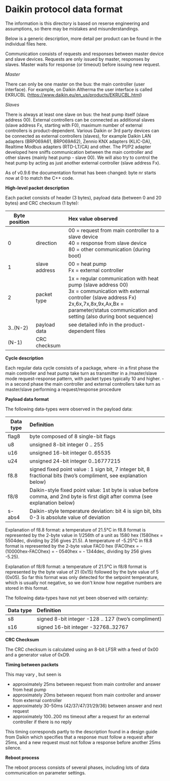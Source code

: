# Daikin protocol data format

The information is this directory is based on reserse engineering and assumptions, so there may be mistakes and misunderstandings.

Below is a generic description, more detail per product can be found in the individual files here.

Communication consists of requests and responses between master device and slave devices. Requests are only issued by master, responses by slaves. Master waits for response (or timeout) before issuing new request. 

*Master*

There can only be one master on the bus: the main controller (user interface). For example, on Daikin Altherma the user interface is called EKRUCBL (https://www.daikin.eu/en_us/products/EKRUCBL.html)

*Slaves*

There is always at least one slave on bus: the heat pump itself (slave address 00). External controllers can be connected as additional slaves (slave address Fx, starting with F0), maximum number of external controllers is product-dependent. Various Daikin or 3rd party devices can be connected as external controllers (slaves), for example Daikin LAN adapters (BRP069A61, BRP069A62), Zennio KNX adapters (KLIC-DA), Realtime Modbus adapters (RTD-LT/CA) and other.
The P1/P2 adapter developed here sniffs communication between the main controller and other slaves (mainly heat pump - slave 00). We will also try to control the heat pump by acting as just another external controller (slave address Fx).

As of v0.9.6 the documentation format has been changed: byte nr starts now at 0 to match the C++ code.

**High-level packet description**

Each packet consists of header (3 bytes), payload data (between 0 and 20 bytes) and CRC checksum (1 byte):


| Byte position       |             | Hex value observed         |
|---------------|:------------------------------|:---------------|
|  0            | direction                | 00 = request from main controller to a slave device<br>  40 = response from slave device<br> 80 = other communication (during boot)
|  1            | slave address                 | 00 = heat pump<br>Fx = external controller 
|  2            | packet type                   | 1x = regular communication with heat pump (slave address 00)  <br> 3x = communication with external controller (slave address Fx)  <br> 2x,6x,7x,8x,9x,Ax,Bx = parameter/status communication and setting (also during boot sequence)
|  3..(N-2)     | payload data                           | see detailed info in the product-dependent files
|  (N-1)        | CRC checksum                           | 


**Cycle description**

Each regular data cycle consists of a package, where
-in a first phase the main controller and heat pump take turn as transmitter in a /master/slave mode request-response pattern, with packet types typically 10 and higher. 
-in a second phase the main controller and external controllers take turn as master/slave performing a request/response procedure

**Payload data format**

The following data-types were observed in the payload data:

| Data type     | Definition                     |
|---------------|:-------------------------------|
| flag8         | byte composed of 8 single-bit flags
| u8            | unsigned 8-bit integer 0 .. 255
| u16           | unsigned 16-bit integer 0..65535
| u24           | unsigned 24-bit integer 0..16777215
| f8.8          | signed fixed point value : 1 sign bit, 7 integer bit, 8 fractional bits (two’s compliment, see explanation below)
| f8/8          | Daikin-style fixed point value: 1st byte is value before comma, and 2nd byte is first digit after comma (see explanation below)
| s-abs4        | Daikin-style temperature deviation: bit 4 is sign bit, bits 0-3 is absolute value of deviation

Explanation of f8.8 format: a temperature of 21.5°C in f8.8 format is represented by the 2-byte value in 1/256th of a unit as 1580 hex (1580hex = 5504dec, dividing by 256 gives 21.5). A temperature of -5.25°C in f8.8 format is represented by the 2-byte value FAC0 hex (FAC0hex = - (10000hex-FACOhex) = - 0540hex = - 1344dec, dividing by 256 gives -5.25).

Explanation of f8/8 format: a temperature of 21.5°C in f8/8 format is represented by the byte value of 21 (0x15) followed by the byte value of 5 (0x05). So far this format was only detected for the setpoint temperature, which is usually not negative, so we don't know how negative numbers are stored in this format.

The following data-types have not yet been observed with certainty:

| Data type     | Definition                    |
|---------------|:------------------------------|
| s8            | signed 8-bit integer -128 .. 127 (two’s compliment)
| s16           | signed 16-bit integer -32768..32767

**CRC Checksum**

The CRC checksum is calculated using an 8-bit LFSR with a feed of 0x00 and a generator value of 0xD9.

**Timing between packets**

This may vary , but seen is
- approximately 25ms between request from main controller and answer from heat pump
- approximately 20ms between request from main controller and answer from external controller
- approximately 30-50ms (42/37/47/31/29/36) between answer and next request
- approximately 100..200 ms timeout after a request for an external controller if there is no reply

This timing corresponds partly to the description found in a design guide from Daikin which specifies that a response must follow a request after 25ms, and a new request must not follow a response before another 25ms silence.

**Reboot process**

The reboot process consists of several phases, including lots of data communication on parameter settings.
